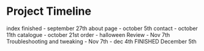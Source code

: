 # Project Timeline  
index finished - september 27th
about page - october 5th 
contact - october 11th
catalogue - october 21st
order - halloween
Review - Nov 7th
Troubleshooting and tweaking - Nov 7th - dec 4th 
FINISHED December 5th 
